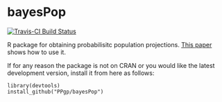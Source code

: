 # bayesPop

[![Travis-CI Build Status](https://travis-ci.org/PPgp/bayesPop.svg?branch=cran)](https://travis-ci.org/PPgp/bayesPop)

R package for obtaining probabilisitc population projections. [This paper](http://www.unece.org/fileadmin/DAM/stats/documents/ece/ces/ge.11/2013/WP_13.2.pdf)
shows how to use it.

If for any reason the package is not on CRAN or you would like the latest development version, install it from here as follows:

```
library(devtools)
install_github("PPgp/bayesPop")
```

